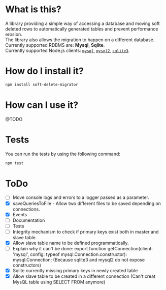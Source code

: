 

# What is this?

A library providing a simple way of accessing a database and moving soft deleted rows to automatically generated tables and prevent performance erosion.  
The library also allows the migration to happen on a different database.  
Currently supported RDBMS are: **Mysql**, **Sqlite**.  
Currently supported Node.js clients: [`mysql`](https://www.npmjs.com/package/mysql), [`mysql2`](https://www.npmjs.com/package/mysql2), [`sqlite3`](https://www.npmjs.com/package/sqlite3).

# How do I install it?

```bash
npm install soft-delete-migrator
```

# How can I use it?

@TODO
# Tests

You can run the tests by using the following command:

```bash
npm test
```

# ToDo

- [ ] Move console logs and errors to a logger passed as a parameter.
- [x] saveQueriesToFile - Allow two different files to be saved depending on connections.
- [x] Events
- [ ] Documentation
- [ ] Tests
- [ ] Integrity mechanism to check if primary keys exist both in master and slave table.
- [x] Allow slave table name to be defined programmatically.
- [ ] Explain why it can't be done: export function getConnection(client: 'mysql', config: typeof mysql.Connection.constructor): mysql.Connection; (Because sqlite3 and mysql2 do not expose constructors)
- [x] Sqlite currently missing primary keys in newly created table
- [x] Allow slave table to be created in a different connection (Can't creat MysQL table using SELECT FROM anymore)